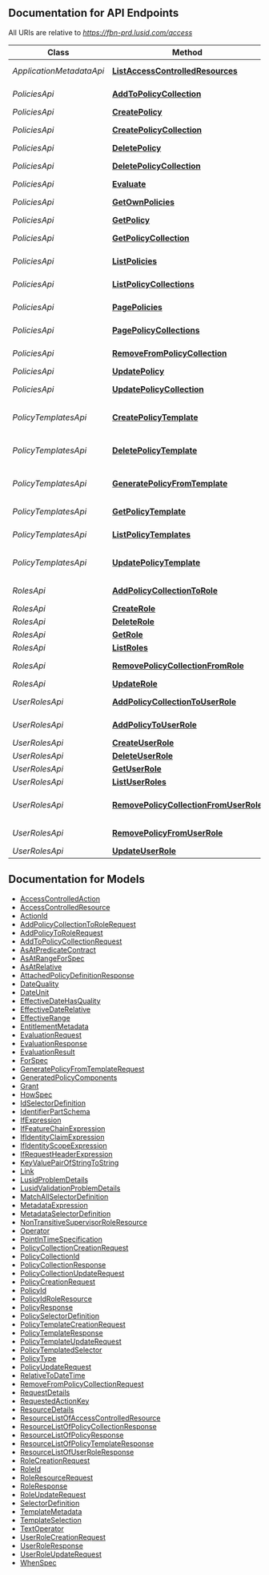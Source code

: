 <a id="documentation-for-api-endpoints"></a>
## Documentation for API Endpoints

All URIs are relative to *https://fbn-prd.lusid.com/access*

Class | Method | HTTP request | Description
------------ | ------------- | ------------- | -------------
*ApplicationMetadataApi* | [**ListAccessControlledResources**](docs/ApplicationMetadataApi.md#listaccesscontrolledresources) | **GET** /api/metadata/access/resources | ListAccessControlledResources: Get resources available for access control
*PoliciesApi* | [**AddToPolicyCollection**](docs/PoliciesApi.md#addtopolicycollection) | **POST** /api/policycollections/{code}/add | AddToPolicyCollection: Add To PolicyCollection
*PoliciesApi* | [**CreatePolicy**](docs/PoliciesApi.md#createpolicy) | **POST** /api/policies | CreatePolicy: Create Policy
*PoliciesApi* | [**CreatePolicyCollection**](docs/PoliciesApi.md#createpolicycollection) | **POST** /api/policycollections | CreatePolicyCollection: Create PolicyCollection
*PoliciesApi* | [**DeletePolicy**](docs/PoliciesApi.md#deletepolicy) | **DELETE** /api/policies/{code} | DeletePolicy: Delete Policy
*PoliciesApi* | [**DeletePolicyCollection**](docs/PoliciesApi.md#deletepolicycollection) | **DELETE** /api/policycollections/{code} | DeletePolicyCollection: Delete PolicyCollection
*PoliciesApi* | [**Evaluate**](docs/PoliciesApi.md#evaluate) | **POST** /api/me | Evaluate: Run one or more evaluations
*PoliciesApi* | [**GetOwnPolicies**](docs/PoliciesApi.md#getownpolicies) | **GET** /api/me | GetOwnPolicies: Get policies of requesting user
*PoliciesApi* | [**GetPolicy**](docs/PoliciesApi.md#getpolicy) | **GET** /api/policies/{code} | GetPolicy: Get Policy
*PoliciesApi* | [**GetPolicyCollection**](docs/PoliciesApi.md#getpolicycollection) | **GET** /api/policycollections/{code} | GetPolicyCollection: Get PolicyCollection
*PoliciesApi* | [**ListPolicies**](docs/PoliciesApi.md#listpolicies) | **GET** /api/policies | [EARLY ACCESS] ListPolicies: List Policies
*PoliciesApi* | [**ListPolicyCollections**](docs/PoliciesApi.md#listpolicycollections) | **GET** /api/policycollections | ListPolicyCollections: List PolicyCollections
*PoliciesApi* | [**PagePolicies**](docs/PoliciesApi.md#pagepolicies) | **GET** /api/policies/page | [EARLY ACCESS] PagePolicies: Page Policies
*PoliciesApi* | [**PagePolicyCollections**](docs/PoliciesApi.md#pagepolicycollections) | **GET** /api/policycollections/page | PagePolicyCollections: Page PolicyCollections
*PoliciesApi* | [**RemoveFromPolicyCollection**](docs/PoliciesApi.md#removefrompolicycollection) | **POST** /api/policycollections/{code}/remove | RemoveFromPolicyCollection: Remove From PolicyCollection
*PoliciesApi* | [**UpdatePolicy**](docs/PoliciesApi.md#updatepolicy) | **PUT** /api/policies/{code} | UpdatePolicy: Update Policy
*PoliciesApi* | [**UpdatePolicyCollection**](docs/PoliciesApi.md#updatepolicycollection) | **PUT** /api/policycollections/{code} | UpdatePolicyCollection: Update PolicyCollection
*PolicyTemplatesApi* | [**CreatePolicyTemplate**](docs/PolicyTemplatesApi.md#createpolicytemplate) | **POST** /api/policytemplates | [EXPERIMENTAL] CreatePolicyTemplate: Create a Policy Template
*PolicyTemplatesApi* | [**DeletePolicyTemplate**](docs/PolicyTemplatesApi.md#deletepolicytemplate) | **DELETE** /api/policytemplates/{code} | [EXPERIMENTAL] DeletePolicyTemplate: Deleting a policy template
*PolicyTemplatesApi* | [**GeneratePolicyFromTemplate**](docs/PolicyTemplatesApi.md#generatepolicyfromtemplate) | **POST** /api/policytemplates/$generatepolicy | [EXPERIMENTAL] GeneratePolicyFromTemplate: Generate policy from template
*PolicyTemplatesApi* | [**GetPolicyTemplate**](docs/PolicyTemplatesApi.md#getpolicytemplate) | **GET** /api/policytemplates/{code} | [EXPERIMENTAL] GetPolicyTemplate: Retrieving one Policy Template
*PolicyTemplatesApi* | [**ListPolicyTemplates**](docs/PolicyTemplatesApi.md#listpolicytemplates) | **GET** /api/policytemplates | [EXPERIMENTAL] ListPolicyTemplates: List Policy Templates
*PolicyTemplatesApi* | [**UpdatePolicyTemplate**](docs/PolicyTemplatesApi.md#updatepolicytemplate) | **PUT** /api/policytemplates/{code} | [EXPERIMENTAL] UpdatePolicyTemplate: Update a Policy Template
*RolesApi* | [**AddPolicyCollectionToRole**](docs/RolesApi.md#addpolicycollectiontorole) | **POST** /api/roles/{scope}/{code}/policycollections | AddPolicyCollectionToRole: Add policy collections to a role
*RolesApi* | [**CreateRole**](docs/RolesApi.md#createrole) | **POST** /api/roles | CreateRole: Create Role
*RolesApi* | [**DeleteRole**](docs/RolesApi.md#deleterole) | **DELETE** /api/roles/{code} | DeleteRole: Delete Role
*RolesApi* | [**GetRole**](docs/RolesApi.md#getrole) | **GET** /api/roles/{code} | GetRole: Get Role
*RolesApi* | [**ListRoles**](docs/RolesApi.md#listroles) | **GET** /api/roles | ListRoles: List Roles
*RolesApi* | [**RemovePolicyCollectionFromRole**](docs/RolesApi.md#removepolicycollectionfromrole) | **DELETE** /api/roles/{scope}/{code}/policycollections/{policycollectionscope}/{policycollectioncode} | RemovePolicyCollectionFromRole: Remove policy collection from role
*RolesApi* | [**UpdateRole**](docs/RolesApi.md#updaterole) | **PUT** /api/roles/{code} | UpdateRole: Update Role
*UserRolesApi* | [**AddPolicyCollectionToUserRole**](docs/UserRolesApi.md#addpolicycollectiontouserrole) | **POST** /api/userroles/{userid}/policycollections | AddPolicyCollectionToUserRole: Add a policy collection to a user-role
*UserRolesApi* | [**AddPolicyToUserRole**](docs/UserRolesApi.md#addpolicytouserrole) | **POST** /api/userroles/{userid}/policies | AddPolicyToUserRole: Add a policy to a user-role
*UserRolesApi* | [**CreateUserRole**](docs/UserRolesApi.md#createuserrole) | **POST** /api/userroles | CreateUserRole: Create a user-role
*UserRolesApi* | [**DeleteUserRole**](docs/UserRolesApi.md#deleteuserrole) | **DELETE** /api/userroles/{userid} | DeleteUserRole: Delete a user-role
*UserRolesApi* | [**GetUserRole**](docs/UserRolesApi.md#getuserrole) | **GET** /api/userroles/{userid} | GetUserRole: Get a user-role
*UserRolesApi* | [**ListUserRoles**](docs/UserRolesApi.md#listuserroles) | **GET** /api/userroles | ListUserRoles: List user-roles
*UserRolesApi* | [**RemovePolicyCollectionFromUserRole**](docs/UserRolesApi.md#removepolicycollectionfromuserrole) | **DELETE** /api/userroles/{userid}/policycollections/{policyCollectionScope}/{policyCollectionCode} | RemovePolicyCollectionFromUserRole: Remove a policy collection from a user-role
*UserRolesApi* | [**RemovePolicyFromUserRole**](docs/UserRolesApi.md#removepolicyfromuserrole) | **DELETE** /api/userroles/{userid}/policies/{policyScope}/{policyCode} | RemovePolicyFromUserRole: Remove a policy from a user-role
*UserRolesApi* | [**UpdateUserRole**](docs/UserRolesApi.md#updateuserrole) | **POST** /api/userroles/{userid}/update | UpdateUserRole: Update a user-role


<a id="documentation-for-models"></a>
## Documentation for Models

 - [AccessControlledAction](docs/AccessControlledAction.md)
 - [AccessControlledResource](docs/AccessControlledResource.md)
 - [ActionId](docs/ActionId.md)
 - [AddPolicyCollectionToRoleRequest](docs/AddPolicyCollectionToRoleRequest.md)
 - [AddPolicyToRoleRequest](docs/AddPolicyToRoleRequest.md)
 - [AddToPolicyCollectionRequest](docs/AddToPolicyCollectionRequest.md)
 - [AsAtPredicateContract](docs/AsAtPredicateContract.md)
 - [AsAtRangeForSpec](docs/AsAtRangeForSpec.md)
 - [AsAtRelative](docs/AsAtRelative.md)
 - [AttachedPolicyDefinitionResponse](docs/AttachedPolicyDefinitionResponse.md)
 - [DateQuality](docs/DateQuality.md)
 - [DateUnit](docs/DateUnit.md)
 - [EffectiveDateHasQuality](docs/EffectiveDateHasQuality.md)
 - [EffectiveDateRelative](docs/EffectiveDateRelative.md)
 - [EffectiveRange](docs/EffectiveRange.md)
 - [EntitlementMetadata](docs/EntitlementMetadata.md)
 - [EvaluationRequest](docs/EvaluationRequest.md)
 - [EvaluationResponse](docs/EvaluationResponse.md)
 - [EvaluationResult](docs/EvaluationResult.md)
 - [ForSpec](docs/ForSpec.md)
 - [GeneratePolicyFromTemplateRequest](docs/GeneratePolicyFromTemplateRequest.md)
 - [GeneratedPolicyComponents](docs/GeneratedPolicyComponents.md)
 - [Grant](docs/Grant.md)
 - [HowSpec](docs/HowSpec.md)
 - [IdSelectorDefinition](docs/IdSelectorDefinition.md)
 - [IdentifierPartSchema](docs/IdentifierPartSchema.md)
 - [IfExpression](docs/IfExpression.md)
 - [IfFeatureChainExpression](docs/IfFeatureChainExpression.md)
 - [IfIdentityClaimExpression](docs/IfIdentityClaimExpression.md)
 - [IfIdentityScopeExpression](docs/IfIdentityScopeExpression.md)
 - [IfRequestHeaderExpression](docs/IfRequestHeaderExpression.md)
 - [KeyValuePairOfStringToString](docs/KeyValuePairOfStringToString.md)
 - [Link](docs/Link.md)
 - [LusidProblemDetails](docs/LusidProblemDetails.md)
 - [LusidValidationProblemDetails](docs/LusidValidationProblemDetails.md)
 - [MatchAllSelectorDefinition](docs/MatchAllSelectorDefinition.md)
 - [MetadataExpression](docs/MetadataExpression.md)
 - [MetadataSelectorDefinition](docs/MetadataSelectorDefinition.md)
 - [NonTransitiveSupervisorRoleResource](docs/NonTransitiveSupervisorRoleResource.md)
 - [Operator](docs/Operator.md)
 - [PointInTimeSpecification](docs/PointInTimeSpecification.md)
 - [PolicyCollectionCreationRequest](docs/PolicyCollectionCreationRequest.md)
 - [PolicyCollectionId](docs/PolicyCollectionId.md)
 - [PolicyCollectionResponse](docs/PolicyCollectionResponse.md)
 - [PolicyCollectionUpdateRequest](docs/PolicyCollectionUpdateRequest.md)
 - [PolicyCreationRequest](docs/PolicyCreationRequest.md)
 - [PolicyId](docs/PolicyId.md)
 - [PolicyIdRoleResource](docs/PolicyIdRoleResource.md)
 - [PolicyResponse](docs/PolicyResponse.md)
 - [PolicySelectorDefinition](docs/PolicySelectorDefinition.md)
 - [PolicyTemplateCreationRequest](docs/PolicyTemplateCreationRequest.md)
 - [PolicyTemplateResponse](docs/PolicyTemplateResponse.md)
 - [PolicyTemplateUpdateRequest](docs/PolicyTemplateUpdateRequest.md)
 - [PolicyTemplatedSelector](docs/PolicyTemplatedSelector.md)
 - [PolicyType](docs/PolicyType.md)
 - [PolicyUpdateRequest](docs/PolicyUpdateRequest.md)
 - [RelativeToDateTime](docs/RelativeToDateTime.md)
 - [RemoveFromPolicyCollectionRequest](docs/RemoveFromPolicyCollectionRequest.md)
 - [RequestDetails](docs/RequestDetails.md)
 - [RequestedActionKey](docs/RequestedActionKey.md)
 - [ResourceDetails](docs/ResourceDetails.md)
 - [ResourceListOfAccessControlledResource](docs/ResourceListOfAccessControlledResource.md)
 - [ResourceListOfPolicyCollectionResponse](docs/ResourceListOfPolicyCollectionResponse.md)
 - [ResourceListOfPolicyResponse](docs/ResourceListOfPolicyResponse.md)
 - [ResourceListOfPolicyTemplateResponse](docs/ResourceListOfPolicyTemplateResponse.md)
 - [ResourceListOfUserRoleResponse](docs/ResourceListOfUserRoleResponse.md)
 - [RoleCreationRequest](docs/RoleCreationRequest.md)
 - [RoleId](docs/RoleId.md)
 - [RoleResourceRequest](docs/RoleResourceRequest.md)
 - [RoleResponse](docs/RoleResponse.md)
 - [RoleUpdateRequest](docs/RoleUpdateRequest.md)
 - [SelectorDefinition](docs/SelectorDefinition.md)
 - [TemplateMetadata](docs/TemplateMetadata.md)
 - [TemplateSelection](docs/TemplateSelection.md)
 - [TextOperator](docs/TextOperator.md)
 - [UserRoleCreationRequest](docs/UserRoleCreationRequest.md)
 - [UserRoleResponse](docs/UserRoleResponse.md)
 - [UserRoleUpdateRequest](docs/UserRoleUpdateRequest.md)
 - [WhenSpec](docs/WhenSpec.md)

